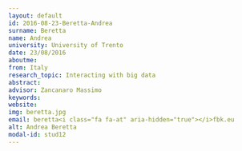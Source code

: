 ```yaml
---
layout: default 
id: 2016-08-23-Beretta-Andrea
surname: Beretta
name: Andrea
university: University of Trento
date: 23/08/2016
aboutme: 
from: Italy
research_topic: Interacting with big data
abstract: 
advisor: Zancanaro Massimo
keywords: 
website: 
img: beretta.jpg
email: beretta<i class="fa fa-at" aria-hidden="true"></i>fbk.eu
alt: Andrea Beretta
modal-id: stud12
---
```

